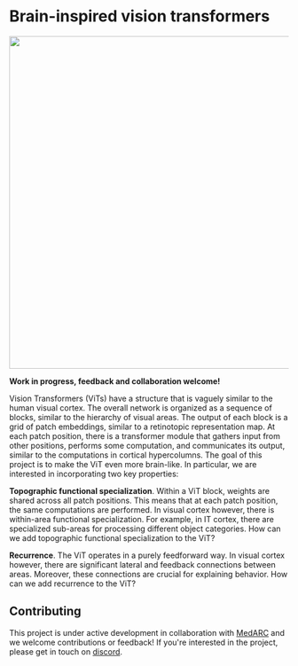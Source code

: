 # Brain-inspired vision transformers

<p align="center">
  <img src=".github/images/columns.png" width="600">
</p>

**Work in progress, feedback and collaboration welcome!**

Vision Transformers (ViTs) have a structure that is vaguely similar to the human visual cortex. The overall network is organized as a sequence of blocks, similar to the hierarchy of visual areas. The output of each block is a grid of patch embeddings, similar to a retinotopic representation map. At each patch position, there is a transformer module that gathers input from other positions, performs some computation, and communicates its output, similar to the computations in cortical hypercolumns. The goal of this project is to make the ViT even more brain-like. In particular, we are interested in incorporating two key properties:

**Topographic functional specialization**. Within a ViT block, weights are shared across all patch positions. This means that at each patch position, the same computations are performed. In visual cortex however, there is within-area functional specialization. For example, in IT cortex, there are specialized sub-areas for processing different object categories. How can we add topographic functional specialization to the ViT?

**Recurrence**. The ViT operates in a purely feedforward way. In visual cortex however, there are significant lateral and feedback connections between areas. Moreover, these connections are crucial for explaining behavior. How can we add recurrence to the ViT?

## Contributing

This project is under active development in collaboration with [MedARC](https://www.medarc.ai/) and we welcome contributions or feedback! If you're interested in the project, please get in touch on [discord](https://discord.com/invite/CqsMthnauZ).
